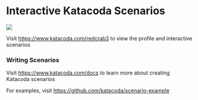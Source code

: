 # Interactive Katacoda Scenarios

[![](http://shields.katacoda.com/katacoda/redcrab3/count.svg)](https://www.katacoda.com/redcrab3 "Get your profile on Katacoda.com")

Visit https://www.katacoda.com/redcrab3 to view the profile and interactive scenarios

### Writing Scenarios
Visit https://www.katacoda.com/docs to learn more about creating Katacoda scenarios

For examples, visit https://github.com/katacoda/scenario-example
